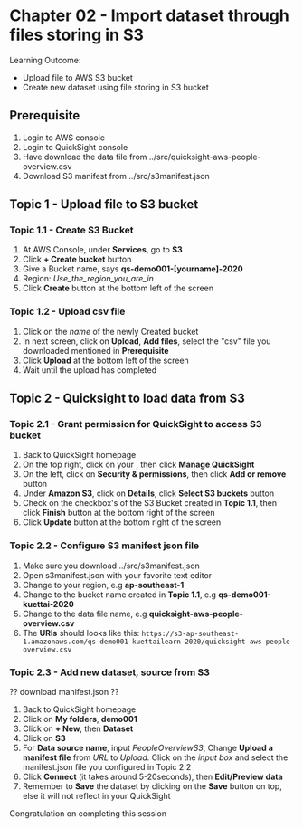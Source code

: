# Chapter 02 - Import dataset through files storing in S3
Learning Outcome:
- Upload file to AWS S3 bucket
- Create new dataset using file storing in S3 bucket

## Prerequisite
1. Login to AWS console
1. Login to QuickSight console
1. Have download the data file from ../src/quicksight-aws-people-overview.csv
1. Download S3 manifest from ../src/s3manifest.json

## Topic 1 - Upload file to S3 bucket
### Topic 1.1 - Create S3 Bucket
1. At AWS Console, under **Services**, go to **S3**
1. Click **+ Create bucket** button
1. Give a Bucket name, says **qs-demo001-[yourname]-2020**
1. Region: *Use_the_region_you_are_in*
1. Click **Create** button at the bottom left of the screen

### Topic 1.2 - Upload csv file
1. Click on the *name* of the newly Created bucket
1. In next screen, click on **Upload**, **Add files**, select the "csv" file you downloaded mentioned in **Prerequisite**
1. Click **Upload** at the bottom left of the screen
1. Wait until the upload has completed

## Topic 2 - Quicksight to load data from S3
### Topic 2.1 - Grant permission for QuickSight to access S3 bucket
1. Back to QuickSight homepage
1. On the top right, click on your <userid>, then click **Manage QuickSight**
1. On the left, click on **Security & permissions**, then click **Add or remove** button
1. Under **Amazon S3**, click on **Details**, click **Select S3 buckets** button
1. Check on the checkbox's of the S3 Bucket created in **Topic 1.1**, then click **Finish** button at the bottom right of the screen
1. Click **Update** button at the bottom right of the screen

### Topic 2.2 - Configure S3 manifest json file
1. Make sure you download ../src/s3manifest.json
1. Open s3manifest.json with your favorite text editor
1. Change **<REGION>** to your region, e.g **ap-southeast-1**
1. Change **<BUCKET>** to the bucket name created in **Topic 1.1**, e.g **qs-demo001-kuettai-2020**
1. Change **<FILENAME>** to the data file name, e.g **quicksight-aws-people-overview.csv**
1. The **URIs** should looks like this: ```https://s3-ap-southeast-1.amazonaws.com/qs-demo001-kuettailearn-2020/quicksight-aws-people-overview.csv```

### Topic 2.3 - Add new dataset, source from S3
?? download manifest.json ??
1. Back to QuickSight homepage
1. Click on **My folders**, **demo001**
1. Click on **+ New**, then **Dataset**
1. Click on **S3**
1. For **Data source name**, input *PeopleOverviewS3*, Change **Upload a manifest file** from *URL* to *Upload*. Click on the *input box* and select the manifest.json file you configured in Topic 2.2
1. Click **Connect** (it takes around 5-20seconds), then **Edit/Preview data**
1. Remember to **Save** the dataset by clicking on the **Save** button on top, else it will not reflect in your QuickSight

Congratulation on completing this session
